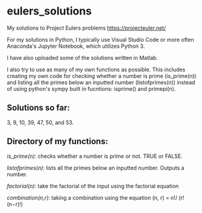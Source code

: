 # eulers_solutions
My solutions to Project Eulers problems https://projecteuler.net/

For my solutions in Python, I typically use Visual Studio Code or more often Anaconda's Jupyter Notebook, which utilizes Python 3. 

I have also uploaded some of the solutions written in Matlab. 

I also try to use as many of my own functions as possible. This includes creating my own code for checking whether a number is prime (is_prime(n)) and listing all the primes below an inputted number (listofprimes(n)) instead of using python's sympy built in fucntions: isprime() and primepi(n).

## Solutions so far:
3, 9, 10, 39, 47, 50, and 53.

## Directory of my functions:
*is_prime(n)*: checks whether a number is prime or not. TRUE or FALSE.

*listofprimes(n)*: lists all the primes below an inputted number. Outputs a number. 

*factorial(n)*: take the factorial of the input using the factorial equation 

*combination(n,r)*: taking a combination using the equation (n, r) = n!/ (r!(n−r)!)
